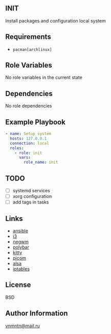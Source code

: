 ## INIT

Install packages and configuration local system

## Requirements

- `pacman[archlinux]`

## Role Variables

No role variables in the current state

## Dependencies

No role dependencies

## Example Playbook

```yaml
- name: Setup system
  hosts: 127.0.0.1
  connection: local
  roles:
    - role: init
      vars:
        role_name: init
```

## TODO

- [ ] systemd services
- [ ] xorg configuration
- [ ] add tags in tasks

## Links

- [ansible](https://www.ansible.com/)
- [i3](https://i3wm.org/)
- [negwm](https://github.com/neg-serg/negwm)
- [polybar](https://polybar.github.io/)
- [kitty](https://github.com/kovidgoyal/kitty)
- [picom](https://wiki.archlinux.org/title/Picom)
- [alsa](https://wiki.archlinux.org/title/Advanced_Linux_Sound_Architecture)
- [iptables](https://wiki.archlinux.org/title/Iptables)

## License

BSD

## Author Information

<vnmntn@mail.ru>
